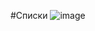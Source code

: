 #Списки
![image](https://github.com/GirlSailor/list/assets/145029043/022be7b6-104d-4679-ac81-1d903a08416f)
